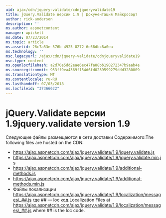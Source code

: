 ```yaml
---
uid: ajax/cdn/jquery-validate/cdnjqueryvalidate19
title: jQuery.Validate версии 1.9 | Документация Майкрософт
author: rick-anderson
description: ''
ms.author: aspnetcontent
manager: wpickett
ms.date: 07/23/2014
ms.topic: article
ms.assetid: 26c7a53e-576b-4925-8272-6e58dbc8a0ea
ms.technology: ''
msc.legacyurl: /ajax/cdn/jquery-validate/cdnjqueryvalidate19
msc.type: content
ms.openlocfilehash: a2d70e5dd2eae6ec47fa88bb190272347b9aab4e
ms.sourcegitcommit: 953ff9ea4369f154d6fd0239599279ddd3280009
ms.translationtype: MT
ms.contentlocale: ru-RU
ms.lasthandoff: 07/03/2018
ms.locfileid: "37366622"
---
```

<a name="jqueryvalidate-version-19"></a><span data-ttu-id="aa7f9-102">jQuery.Validate версии 1.9</span><span class="sxs-lookup"><span data-stu-id="aa7f9-102">jquery.validate version 1.9</span></span>
====================
<span data-ttu-id="aa7f9-103">Следующие файлы размещаются в сети доставки Содержимого:</span><span class="sxs-lookup"><span data-stu-id="aa7f9-103">The following files are hosted on the CDN:</span></span>

- https://ajax.aspnetcdn.com/ajax/jquery.validate/1.9/jquery.validate.js
- https://ajax.aspnetcdn.com/ajax/jquery.validate/1.9/jquery.validate.min.js
- https://ajax.aspnetcdn.com/ajax/jquery.validate/1.9/additional-methods.js
- https://ajax.aspnetcdn.com/ajax/jquery.validate/1.9/additional-methods.min.js
- <span data-ttu-id="aa7f9-104">Файлы локализации https://ajax.aspnetcdn.com/ajax/jquery.validate/1.9/localization/messages\_##.js где ## — loc код.</span><span class="sxs-lookup"><span data-stu-id="aa7f9-104">Localization Files at https://ajax.aspnetcdn.com/ajax/jquery.validate/1.9/localization/messages\_##.js where ## is the loc code.</span></span>
